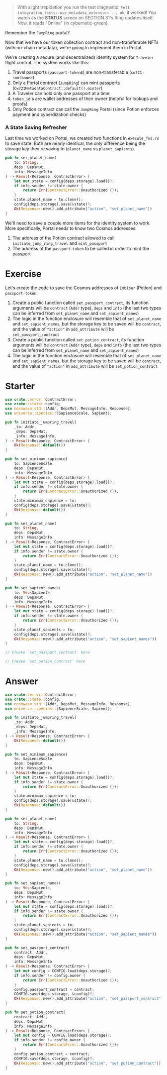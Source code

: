 <!---
Course: 2
Lesson: 4
Exercise: 1

Title: Preparing Portal to Become the Minter Part 1
Filename: execute_fns.rs
-->

> With slight trepidation you run the test diagnostic. `test integration_tests::use_metadata_extension ... ok`, it worked! You watch as the **STATUS** screen on SECTION 31's Ring updates itself. Now, it reads "Online" (in cybernetic-green).

Remember the `JumpRing` portal? 

Now that we have our token collection contract and non-transferable NFTs (with on-chain metadata), we're going to implement them in Portal. 

We're creating a secure (and decentralized) identity system for `Traveler` flight control. The system works like this:

1. Travel passports (`passport-token`s) are non-transferable (`cw721-soulbound`)
2. Only a Portal contract (`JumpRing`) can mint passports (`Cw721MetadataContract::default().minter`)
3. A Traveler can hold only one passport at a time
4. `token_id`'s are wallet addresses of their owner (helpful for lookups and proofs)
5. Only Potion contract can call the `JumpRing` Portal (since Potion enforces payment and cyberdization checks)

### A State Saving Refresher

Last time we worked on Portal, we created two functions in `execute_fns.rs` to save state. Both are nearly identical, the only difference being the storage key they're saving to (`planet_name` vs `planet_sapients`).

```rs
pub fn set_planet_name(
    to: String,
    deps: DepsMut,
    info: MessageInfo,
) -> Result<Response, ContractError> {
    let mut state = config(deps.storage).load()?;
    if info.sender != state.owner {
        return Err(ContractError::Unauthorized {});
    }
    state.planet_name = to.clone();
    config(deps.storage).save(&state)?;
    Ok(Response::new().add_attribute("action", "set_planet_name"))
}
```

We'll need to save a couple more items for the identity system to work. More specifically, Portal needs to know two Cosmos addresses: 

1. The address of the Potion contract allowed to call `initiate_jump_ring_travel` and `mint_passport`
2. The address of the `passport-token` to be called in order to mint the passport

# Exercise

Let's create the code to save the Cosmos addresses of `Imbiber` (Potion) and `passport-token`.

1. Create a public function called `set_passport_contract`, its function arguments will be `contract` (`Addr` type), `deps` and `info` (the last two types can be inferred from `set_planet_name` and `set_sapient_names`)
2. The logic in the function enclosure will resemble that of `set_planet_name` and `set_sapient_names`, but the storage key to be saved will be `contract`, and the value of `"action"` in `add_attribute` will be `set_passport_contract`
3. Create a public function called `set_potion_contract`, its function arguments will be `contract` (`Addr` type), `deps` and `info` (the last two types can be inferred from `set_planet_name` and `set_sapient_names`)
4. The logic in the function enclosure will resemble that of `set_planet_name` and `set_sapient_names`, but the storage key to be saved will be `contract`, and the value of `"action"` in `add_attribute` will be `set_potion_contract`

# Starter

```rs
use crate::error::ContractError;
use crate::state::config;
use cosmwasm_std::{Addr, DepsMut, MessageInfo, Response};
use universe::species::{SapienceScale, Sapient};

pub fn initiate_jumpring_travel(
    _to: Addr,
    _deps: DepsMut,
    _info: MessageInfo,
) -> Result<Response, ContractError> {
    Ok(Response::default())
}

pub fn set_minimum_sapience(
    to: SapienceScale,
    deps: DepsMut,
    info: MessageInfo,
) -> Result<Response, ContractError> {
    let mut state = config(deps.storage).load()?;
    if info.sender != state.owner {
        return Err(ContractError::Unauthorized {});
    }
    state.minimum_sapience = to;
    config(deps.storage).save(&state)?;
    Ok(Response::default())
}

pub fn set_planet_name(
    to: String,
    deps: DepsMut,
    info: MessageInfo,
) -> Result<Response, ContractError> {
    let mut state = config(deps.storage).load()?;
    if info.sender != state.owner {
        return Err(ContractError::Unauthorized {});
    }
    state.planet_name = to.clone();
    config(deps.storage).save(&state)?;
    Ok(Response::new().add_attribute("action", "set_planet_name"))
}

pub fn set_sapient_names(
    to: Vec<Sapient>,
    deps: DepsMut,
    info: MessageInfo,
) -> Result<Response, ContractError> {
    let mut state = config(deps.storage).load()?;
    if info.sender != state.owner {
        return Err(ContractError::Unauthorized {});
    }
    state.planet_sapients = to;
    config(deps.storage).save(&state)?;
    Ok(Response::new().add_attribute("action", "set_sapient_names"))
}

// Create `set_passport_contract` here

// Create `set_potion_contract` here
```

# Answer

```rs
use crate::error::ContractError;
use crate::state::config;
use cosmwasm_std::{Addr, DepsMut, MessageInfo, Response};
use universe::species::{SapienceScale, Sapient};

pub fn initiate_jumpring_travel(
    _to: Addr,
    _deps: DepsMut,
    _info: MessageInfo,
) -> Result<Response, ContractError> {
    Ok(Response::default())
}

pub fn set_minimum_sapience(
    to: SapienceScale,
    deps: DepsMut,
    info: MessageInfo,
) -> Result<Response, ContractError> {
    let mut state = config(deps.storage).load()?;
    if info.sender != state.owner {
        return Err(ContractError::Unauthorized {});
    }
    state.minimum_sapience = to;
    config(deps.storage).save(&state)?;
    Ok(Response::default())
}

pub fn set_planet_name(
    to: String,
    deps: DepsMut,
    info: MessageInfo,
) -> Result<Response, ContractError> {
    let mut state = config(deps.storage).load()?;
    if info.sender != state.owner {
        return Err(ContractError::Unauthorized {});
    }
    state.planet_name = to.clone();
    config(deps.storage).save(&state)?;
    Ok(Response::new().add_attribute("action", "set_planet_name"))
}

pub fn set_sapient_names(
    to: Vec<Sapient>,
    deps: DepsMut,
    info: MessageInfo,
) -> Result<Response, ContractError> {
    let mut state = config(deps.storage).load()?;
    if info.sender != state.owner {
        return Err(ContractError::Unauthorized {});
    }
    state.planet_sapients = to;
    config(deps.storage).save(&state)?;
    Ok(Response::new().add_attribute("action", "set_sapient_names"))
}

pub fn set_passport_contract(
    contract: Addr,
    deps: DepsMut,
    info: MessageInfo,
) -> Result<Response, ContractError> {
    let mut config = CONFIG.load(deps.storage)?;
    if info.sender != config.owner {
        return Err(ContractError::Unauthorized {});
    }
    config.passport_contract = contract;
    CONFIG.save(deps.storage, &config)?;
    Ok(Response::new().add_attribute("action", "set_passport_contract"))
}

pub fn set_potion_contract(
    contract: Addr,
    deps: DepsMut,
    info: MessageInfo,
) -> Result<Response, ContractError> {
    let mut config = CONFIG.load(deps.storage)?;
    if info.sender != config.owner {
        return Err(ContractError::Unauthorized {});
    }
    config.potion_contract = contract;
    CONFIG.save(deps.storage, &config)?;
    Ok(Response::new().add_attribute("action", "set_potion_contract"))
}
```

